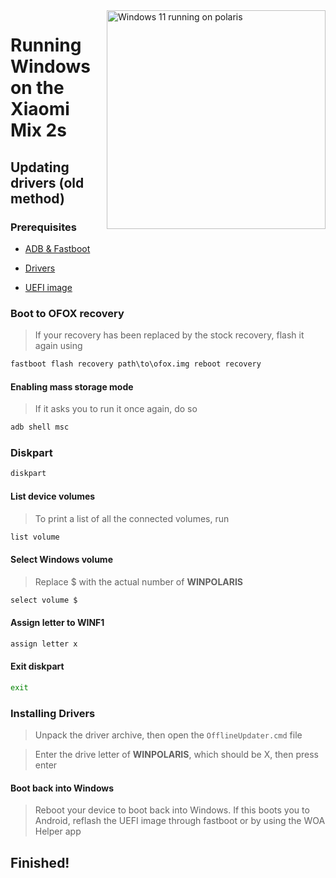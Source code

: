 <img align="right" src="https://github.com/n00b69/woa-polaris/blob/main/polaris.png" width="350" alt="Windows 11 running on polaris">

# Running Windows on the Xiaomi Mix 2s

## Updating drivers (old method)

### Prerequisites
- [ADB & Fastboot](https://developer.android.com/studio/releases/platform-tools)
  
- [Drivers](https://github.com/n00b69/woa-POLARIS/releases/tag/Drivers)
  
- [UEFI image](https://github.com/n00b69/woa-polaris/releases/tag/UEFI)

### Boot to OFOX recovery
> If your recovery has been replaced by the stock recovery, flash it again using
```cmd
fastboot flash recovery path\to\ofox.img reboot recovery
```

#### Enabling mass storage mode
> If it asks you to run it once again, do so
```cmd
adb shell msc
```
### Diskpart
```cmd
diskpart
```

#### List device volumes
> To print a list of all the connected volumes, run
```cmd
list volume
```

#### Select Windows volume
> Replace $ with the actual number of **WINPOLARIS**
```cmd
select volume $
```

#### Assign letter to WINF1
```cmd
assign letter x
```

#### Exit diskpart
```cmd
exit
```

### Installing Drivers
> Unpack the driver archive, then open the `OfflineUpdater.cmd` file

> Enter the drive letter of **WINPOLARIS**, which should be X, then press enter

#### Boot back into Windows
> Reboot your device to boot back into Windows. If this boots you to Android, reflash the UEFI image through fastboot or by using the WOA Helper app


## Finished!


















